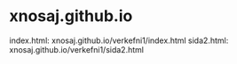 # xnosaj.github.io
index.html: xnosaj.github.io/verkefni1/index.html
sida2.html: xnosaj.github.io/verkefni1/sida2.html
